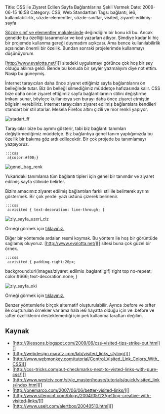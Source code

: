 Title: CSS ile Ziyaret Edilen Sayfa Bağlantılarına Şekil Vermek
Date: 2009-06-15 16:58
Category: CSS, Web Standartları
Tags: bağlantı, ie6, kullanılabilirlik, sözde-elementler, sözde-sınıflar, visited, ziyaret-edilmiş-sayfa

[Sözde sınıf ve elementler makalesinde][] değindiğim bir konu idi bu.
Ancak genelde bu özelliği tasarımcılar ve kod yazarları atlıyor. Şimdiye
kadar ki hiç bir projemde kullanma gereği duymadım açıkçası. Ama bence
kullanılabilirlik açısından önemli bir özellik. Bundan sonraki
projelerimde kullanmayı düşünüyorum.

[http://www.evalotta.net/][] sitedeki uygulamayı görünce çok hoş bir şey
olduğu aklıma geldi. Bende bu konuda bir şeyler yazmalıyım diye not
ettim. Nasip bu güneymiş.

İnternet tarayıcıları daha önce ziyaret ettiğimiz sayfa bağlantılarını
ön belleğinde tutar. Biz ön belleği silmediğimiz müddetçe hafızasında
kalır. CSS bize daha önce ziyaret ettiğimiz sayfa bağlantılarının
stilini değiştirme imkanı sunar, böylece kullanıcıya sen burayı daha
önce ziyaret etmiştin bilgisini verebiliriz. İnternet tarayıcıları
ziyaret edilmiş bağlantılara kendileri standart bir stil atarlar. Mesela
Firefox altını çizili ve mor renkli yapıyor.

![stadart_ff][]

Tarayıcılar bize bu ayrımı gösterir, tabi biz bağlantı tanımları
değiştirmediğimiz müddetçe. Biz bağlantıya genel tanım yaptığımızda bu
özellik bir bakıma göz ardı edilecektir. Bir çok projede bu tanımlamayı
yazpıyoruz.

	:::css
	 a{color:#f00;} 

![genel_bag_renk][]

Yukarıdaki tanımlama tüm bağlantı tipleri için genel bir tanımdır ve
ziyaret edilmiş sayfa stilinide belirler.

Bizim amacımız ziyaret edilmiş bağlantıları farklı stil ile belirterek
ayrımı göstermek. Bir çok yerde  yazı üstünü çizerek belirlenir.

	:::css
	 a:visited { text-decoration: line-through; }


![ziy_sayfa_uzeri_ciz][]

Örneği görmek için [tıklayınız.][]

Diğer bir yöntemde ardalan resmi koymak. Bu yöntem ile hoş bir görüntüde
sağlamış oluyoruz. [http://www.evalotta.net/][] sitesi buna çok güzel
bir örnek.

	:::css
	 a:visited { padding-right:20px;
background:url(images/ziyaret_edilmis_baglanti.gif) right top
no-repeat; color:#666; text-decoration:none; } 

![ziy_sayfa_oki][]

Örneği görmek için [tıklayınız.][1]

Benzer yöntemlerle birçok alternatif oluşturulabilir. Ayrıca :before ve
:after ile oluşturulan örnekler var ama hala ie6 hayatta olduğu için ve
:before ve :after özelliklerini desteklemediği için pek kullanma
taraftarı değilim.

Kaynak
------

-   [http://9lessons.blogspot.com/2009/06/css-visited-tips-strike-out.html][]
-   [http://webdesign.maratz.com/lab/visited_links_styling/][]
-   [http://www.webmonkey.com/tutorial/Control_Visited_Link_Colors_With_CSS][]
-   [http://css-tricks.com/put-checkmarks-next-to-visted-links-with-pure-css/][]
-   [http://www.westciv.com/style_master/house/tutorials/quick/visited_links/index.html][]
-   [http://onemarco.com/2007/06/06/better-visited-links/][]
-   [http://www.sitepoint.com/blogs/2004/05/23/getting-creative-with-visited-links/][]
-   [http://www.useit.com/alertbox/20040510.html][]

</p>

  [Sözde sınıf ve elementler makalesinde]: http://www.fatihhayrioglu.com/pseudo-siniflari-ve-pseudo-elementleri/
    "Sözde sınıf ve elementler kısmında"
  [http://www.evalotta.net/]: http://www.evalotta.net/
    "http://www.evalotta.net/"
  [stadart_ff]: http://www.fatihhayrioglu.com/wp-content/stadart_ff.gif
    "stadart_ff"
  [genel_bag_renk]: http://www.fatihhayrioglu.com/wp-content/genel_bag_renk.gif
    "genel_bag_renk"
  [ziy_sayfa_uzeri_ciz]: http://www.fatihhayrioglu.com/wp-content/ziy_sayfa_uzeri_ciz.gif
    "ziy_sayfa_uzeri_ciz"
  [tıklayınız.]: /dokumanlar/ziyaret_edilmis_baglantilar.html
  [ziy_sayfa_oki]: http://www.fatihhayrioglu.com/wp-content/ziy_sayfa_oki.gif
    "ziy_sayfa_oki"
  [1]: /dokumanlar/ziyaret_edilmis_baglantilar2.html
  [http://9lessons.blogspot.com/2009/06/css-visited-tips-strike-out.html]: http://9lessons.blogspot.com/2009/06/css-visited-tips-strike-out.html
    "http://9lessons.blogspot.com/2009/06/css-visited-tips-strike-out.html"
  [http://webdesign.maratz.com/lab/visited_links_styling/]: http://webdesign.maratz.com/lab/visited_links_styling/
    "http://webdesign.maratz.com/lab/visited_links_styling/"
  [http://www.webmonkey.com/tutorial/Control_Visited_Link_Colors_With_CSS]: http://www.webmonkey.com/tutorial/Control_Visited_Link_Colors_With_CSS
    "http://www.webmonkey.com/tutorial/Control_Visited_Link_Colors_With_CSS"
  [http://css-tricks.com/put-checkmarks-next-to-visted-links-with-pure-css/]: http://css-tricks.com/put-checkmarks-next-to-visted-links-with-pure-css/
    "http://css-tricks.com/put-checkmarks-next-to-visted-links-with-pure-css/"
  [http://www.westciv.com/style_master/house/tutorials/quick/visited_links/index.html]: http://www.westciv.com/style_master/house/tutorials/quick/visited_links/index.html
    "http://www.westciv.com/style_master/house/tutorials/quick/visited_links/index.html"
  [http://onemarco.com/2007/06/06/better-visited-links/]: http://onemarco.com/2007/06/06/better-visited-links/
    "http://onemarco.com/2007/06/06/better-visited-links/"
  [http://www.sitepoint.com/blogs/2004/05/23/getting-creative-with-visited-links/]: http://www.sitepoint.com/blogs/2004/05/23/getting-creative-with-visited-links/
    "http://www.sitepoint.com/blogs/2004/05/23/getting-creative-with-visited-links/"
  [http://www.useit.com/alertbox/20040510.html]: http://www.useit.com/alertbox/20040510.html
    "http://www.useit.com/alertbox/20040510.html"
